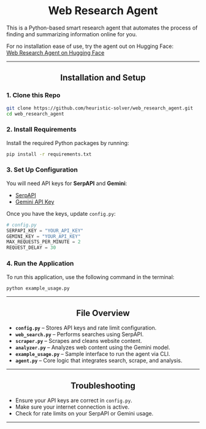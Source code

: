 <div align="center">
  <h1>Web Research Agent</h1>
</div>

This is a Python-based smart research agent that automates the process of finding and summarizing information online for you.

For no installation ease of use, try the agent out on Hugging Face:  
[Web Research Agent on Hugging Face](https://huggingface.co/spaces/heuristic-solver/web_res_agent_joel)

---

<div align="center">
  <h2>Installation and Setup</h2>
</div>

### 1. Clone this Repo

```bash
git clone https://github.com/heuristic-solver/web_research_agent.git
cd web_research_agent
```

### 2. Install Requirements

Install the required Python packages by running:

```bash
pip install -r requirements.txt
```

### 3. Set Up Configuration

You will need API keys for **SerpAPI** and **Gemini**:

- [SerpAPI](https://serpapi.com/)
- [Gemini API Key](https://aistudio.google.com/app/apikey)

Once you have the keys, update `config.py`:

```python
# config.py
SERPAPI_KEY = "YOUR_API_KEY"
GEMINI_KEY = "YOUR_API_KEY"
MAX_REQUESTS_PER_MINUTE = 2
REQUEST_DELAY = 30
```

### 4. Run the Application

To run this application, use the following command in the terminal:

```bash
python example_usage.py
```

---

<div align="center">
  <h2>File Overview</h2>
</div>

- **`config.py`** – Stores API keys and rate limit configuration.
- **`web_search.py`** – Performs searches using SerpAPI.
- **`scraper.py`** – Scrapes and cleans website content.
- **`analyzer.py`** – Analyzes web content using the Gemini model.
- **`example_usage.py`** – Sample interface to run the agent via CLI.
- **`agent.py`** – Core logic that integrates search, scrape, and analysis.

---

<div align="center">
  <h2>Troubleshooting</h2>
</div>

- Ensure your API keys are correct in `config.py`.
- Make sure your internet connection is active.
- Check for rate limits on your SerpAPI or Gemini usage.

---

<div align="center">

